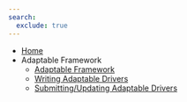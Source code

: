 ```yaml
---
search:
  exclude: true
---
```


- [Home](index.md)
- Adaptable Framework
    - [Adaptable Framework](adaptable/about-adaptable.md)
    - [Writing Adaptable Drivers](adaptable/writing-adaptable-drivers.md)
    - [Submitting/Updating Adaptable Drivers](adaptable/submitting-your-adaptable-driver.md)


